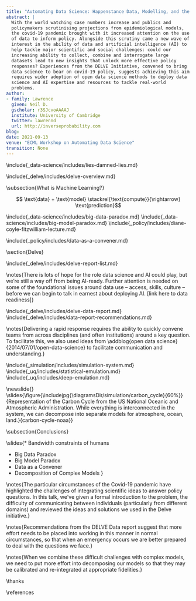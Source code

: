 ```yaml
---
title: "Automating Data Science: Happenstance Data, Modelling, and the Covid19 Pandemic"
abstract: |
  With the world watching case numbers increase and publics and
  policymakers scrutinising projections from epidemiological models,
  the covid-19 pandemic brought with it increased attention on the use
  of data to inform policy. Alongside this scrutiny came a new wave of
  interest in the ability of data and artificial intelligence (AI) to
  help tackle major scientific and social challenges: could our
  increasing ability to collect, combine and interrogate large
  datasets lead to new insights that unlock more effective policy
  responses? Experiences from the DELVE Initiative, convened to bring
  data science to bear on covid-19 policy, suggests achieving this aim
  requires wider adoption of open data science methods to deploy data
  science and AI expertise and resources to tackle real-world
  problems.
author:
- family: Lawrence
  given: Neil D.
  gscholar: r3SJcvoAAAAJ
  institute: University of Cambridge
  twitter: lawrennd
  url: http://inverseprobability.com
blog: 
date: 2021-09-13
venue: "ECML Workshop on Automating Data Science"
transition: None
---
```



\include{_data-science/includes/lies-damned-lies.md}

\include{_delve/includes/delve-overview.md}

\subsection{What is Machine Learning?}

$$ \text{data} + \text{model} \stackrel{\text{compute}}{\rightarrow} \text{prediction}$$




\include{_data-science/includes/big-data-paradox.md}
\include{_data-science/includes/big-model-paradox.md}
\include{_policy/includes/diane-coyle-fitzwilliam-lecture.md}

\include{_policy/includes/data-as-a-convener.md}

\section{Delve}

\include{_delve/includes/delve-report-list.md}

\notes{There is lots of hope for the role data science and AI could play, but we’re still a way off from being AI-ready. Further attention is needed on some of the foundational issues around data use – access, skills, culture – before we can begin to talk in earnest about deploying AI. [link here to data readiness]}

\include{_delve/includes/delve-data-report.md}
\include{_delve/includes/data-report-recommendations.md}

\notes{Delivering a rapid response requires the ability to quickly convene teams from across disciplines (and often institutions) around a key question. To facilitate this, we also used ideas from \addblog{open data science}{2014/07/01/open-data-science} to facilitate communication and understanding.}


\include{_simulation/includes/simulation-system.md}
\include{_uq/includes/statistical-emulation.md}
\include{_uq/includes/deep-emulation.md}

\newslide{}
\slides{\figure{\includejpg{\diagramsDir/simulation/carbon_cycle}{60%}}{Representation of the Carbon Cycle from the US National Oceanic and Atmospheric Administration. While everything is interconnected in the system, we can decompose into separate models for atmosphere, ocean, land.}{carbon-cycle-noaa}}


\subsection{Conclusions}

\slides{* Bandwidth constraints of humans
* Big Data Paradox
* Big Model Paradox
* Data as a Convener
* Decomposition of Complex Models
}

\notes{The particular circumstances of the Covid-19 pandemic have highlighted the challenges of integrating scientific ideas to answer policy questions. In this talk, we've given a formal introduction to the problem, the difficulty of communicating between individuals (particularly from different domains) and reviewed the ideas and solutions we used in the Delve initiative.}

\notes{Recommendations from the DELVE Data report suggest that more effort needs to be placed into working in this manner in normal circumstances, so that when an emergency occurs we are better prepared to deal with the questions we face.}

\notes{When we combine these difficult challenges with complex models, we need to put more effort into decomposing our models so that they may be calibrated and re-integrated at appropriate fidelities.}

\thanks

\references
